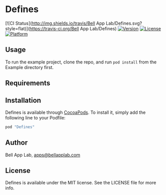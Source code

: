 # Defines

[![CI Status](http://img.shields.io/travis/Bell App Lab/Defines.svg?style=flat)](https://travis-ci.org/Bell App Lab/Defines)
[![Version](https://img.shields.io/cocoapods/v/Defines.svg?style=flat)](http://cocoapods.org/pods/Defines)
[![License](https://img.shields.io/cocoapods/l/Defines.svg?style=flat)](http://cocoapods.org/pods/Defines)
[![Platform](https://img.shields.io/cocoapods/p/Defines.svg?style=flat)](http://cocoapods.org/pods/Defines)

## Usage

To run the example project, clone the repo, and run `pod install` from the Example directory first.

## Requirements

## Installation

Defines is available through [CocoaPods](http://cocoapods.org). To install
it, simply add the following line to your Podfile:

```ruby
pod "Defines"
```

## Author

Bell App Lab, apps@bellapplab.com

## License

Defines is available under the MIT license. See the LICENSE file for more info.
